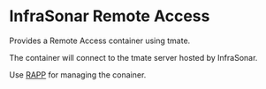 # InfraSonar Remote Access

Provides a Remote Access container using tmate.

The container will connect to the tmate server hosted by InfraSonar.

Use [RAPP](https://github.com/infrasonar/rapp) for managing the conainer.
